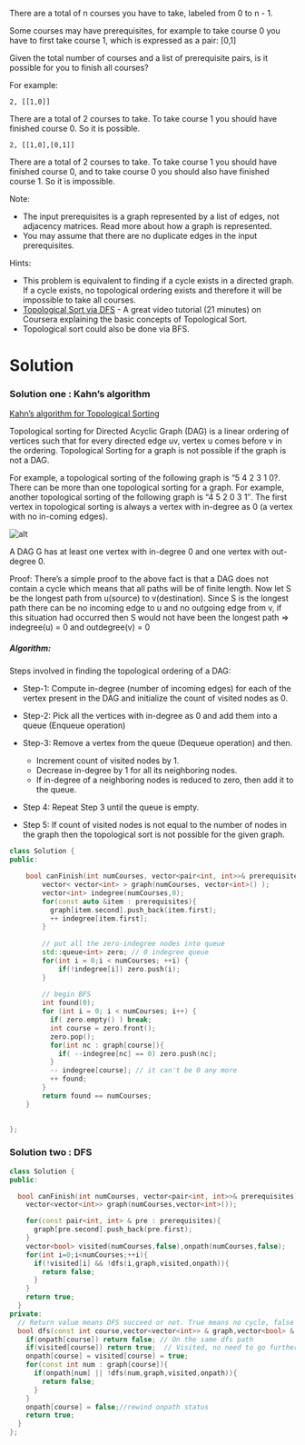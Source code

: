 There are a total of n courses you have to take, labeled from 0 to n - 1.

Some courses may have prerequisites, for example to take course 0 you have to first take course 1, which is expressed as a pair: [0,1]

Given the total number of courses and a list of prerequisite pairs, is it possible for you to finish all courses?

For example:

```2, [[1,0]]```

There are a total of 2 courses to take. To take course 1 you should have finished course 0. So it is possible.
  
```2, [[1,0],[0,1]]```

There are a total of 2 courses to take. To take course 1 you should have finished course 0, and to take course 0 you should also have finished course 1. So it is impossible.
  
Note:

* The input prerequisites is a graph represented by a list of edges, not adjacency matrices. Read more about how a graph is represented.  
* You may assume that there are no duplicate edges in the input prerequisites.   
  
Hints:

* This problem is equivalent to finding if a cycle exists in a directed graph. If a cycle exists, no topological ordering exists and therefore it will be impossible to take all courses.
* [Topological Sort via DFS](https://www.coursera.org/specializations/algorithms) - A great video tutorial (21 minutes) on Coursera explaining the basic concepts of Topological Sort.
* Topological sort could also be done via BFS.

# Solution
                             
### Solution one :  Kahn’s algorithm

[Kahn’s algorithm for Topological Sorting](http://www.geeksforgeeks.org/topological-sorting-indegree-based-solution/)


Topological sorting for Directed Acyclic Graph (DAG) is a linear ordering of vertices such that for every directed edge uv, vertex u comes before v in the ordering. Topological Sorting for a graph is not possible if the graph is not a DAG.

For example, a topological sorting of the following graph is “5 4 2 3 1 0?. There can be more than one topological sorting for a graph. For example, another topological sorting of the following graph is “4 5 2 0 3 1″. The first vertex in topological sorting is always a vertex with in-degree as 0 (a vertex with no in-coming edges).

![alt](http://www.geeksforgeeks.org/wp-content/uploads/graph.png)

A DAG G has at least one vertex with in-degree 0 and one vertex with out-degree 0.

Proof: There’s a simple proof to the above fact is that a DAG does not contain a cycle which means that all paths will be of finite length. Now let S be the longest path from u(source) to v(destination). Since S is the longest path there can be no incoming edge to u and no outgoing edge from v, if this situation had occurred then S would not have been the longest path
=> indegree(u) = 0 and outdegree(v) = 0

##### Algorithm:
Steps involved in finding the topological ordering of a DAG:

* Step-1: Compute in-degree (number of incoming edges) for each of the vertex present in the DAG and initialize the count of visited nodes as 0.

* Step-2: Pick all the vertices with in-degree as 0 and add them into a queue (Enqueue operation)

* Step-3: Remove a vertex from the queue (Dequeue operation) and then.
  * Increment count of visited nodes by 1.
  * Decrease in-degree by 1 for all its neighboring nodes.
  * If in-degree of a neighboring nodes is reduced to zero, then add it to the queue.
* Step 4: Repeat Step 3 until the queue is empty.
* Step 5: If count of visited nodes is not equal to the number of nodes in the graph then the topological sort is not possible for the given graph.


```cpp                             
class Solution {
public:

    bool canFinish(int numCourses, vector<pair<int, int>>& prerequisites) {
        vector< vector<int> > graph(numCourses, vector<int>() );
        vector<int> indegree(numCourses,0);
        for(const auto &item : prerequisites){
          graph[item.second].push_back(item.first);
          ++ indegree[item.first];
        }
        
        // put all the zero-indegree nodes into queue
        std::queue<int> zero; // 0 indegree queue
        for(int i = 0;i < numCourses; ++i) {
            if(!indegree[i]) zero.push(i);
        }
        
        // begin BFS
        int found(0);
        for (int i = 0; i < numCourses; i++) {
          if( zero.empty() ) break;
          int course = zero.front();
          zero.pop();
          for(int nc : graph[course]){
            if( --indegree[nc] == 0) zero.push(nc);
          }
          -- indegree[course]; // it can't be 0 any more
          ++ found;
        }
        return found == numCourses;
    }

    
};
```

### Solution two : DFS

```cpp
class Solution {
public:

  bool canFinish(int numCourses, vector<pair<int, int>>& prerequisites) {
    vector<vector<int>> graph(numCourses,vector<int>());

    for(const pair<int, int> & pre : prerequisites){
      graph[pre.second].push_back(pre.first);
    }
    vector<bool> visited(numCourses,false),onpath(numCourses,false);
    for(int i=0;i<numCourses;++i){
      if(!visited[i] && !dfs(i,graph,visited,onpath)){
        return false;
      }
    }
    return true;
  }
private:
  // Return value means DFS succeed or not. True means no cycle, false means it has a cycle.
  bool dfs(const int course,vector<vector<int>> & graph,vector<bool> & visited,vector<bool> & onpath){
    if(onpath[course]) return false; // On the same dfs path
    if(visited[course]) return true;  // Visited, no need to go further
    onpath[course] = visited[course] = true;
    for(const int num : graph[course]){
      if(onpath[num] || !dfs(num,graph,visited,onpath)){
        return false;
      }
    }
    onpath[course] = false;//rewind onpath status
    return true;
  }
};
```
